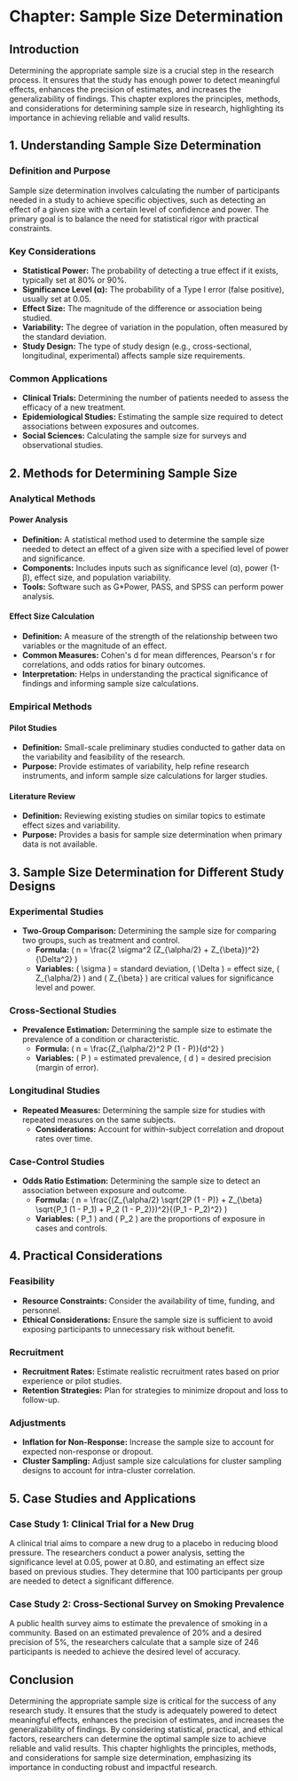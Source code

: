 # Chapter: Sample Size Determination

## Introduction
Determining the appropriate sample size is a crucial step in the research process. It ensures that the study has enough power to detect meaningful effects, enhances the precision of estimates, and increases the generalizability of findings. This chapter explores the principles, methods, and considerations for determining sample size in research, highlighting its importance in achieving reliable and valid results.

## 1. Understanding Sample Size Determination

### Definition and Purpose
Sample size determination involves calculating the number of participants needed in a study to achieve specific objectives, such as detecting an effect of a given size with a certain level of confidence and power. The primary goal is to balance the need for statistical rigor with practical constraints.

### Key Considerations
- **Statistical Power:** The probability of detecting a true effect if it exists, typically set at 80% or 90%.
- **Significance Level (α):** The probability of a Type I error (false positive), usually set at 0.05.
- **Effect Size:** The magnitude of the difference or association being studied.
- **Variability:** The degree of variation in the population, often measured by the standard deviation.
- **Study Design:** The type of study design (e.g., cross-sectional, longitudinal, experimental) affects sample size requirements.

### Common Applications
- **Clinical Trials:** Determining the number of patients needed to assess the efficacy of a new treatment.
- **Epidemiological Studies:** Estimating the sample size required to detect associations between exposures and outcomes.
- **Social Sciences:** Calculating the sample size for surveys and observational studies.

## 2. Methods for Determining Sample Size

### Analytical Methods

#### Power Analysis
- **Definition:** A statistical method used to determine the sample size needed to detect an effect of a given size with a specified level of power and significance.
- **Components:** Includes inputs such as significance level (α), power (1-β), effect size, and population variability.
- **Tools:** Software such as G*Power, PASS, and SPSS can perform power analysis.

#### Effect Size Calculation
- **Definition:** A measure of the strength of the relationship between two variables or the magnitude of an effect.
- **Common Measures:** Cohen's d for mean differences, Pearson's r for correlations, and odds ratios for binary outcomes.
- **Interpretation:** Helps in understanding the practical significance of findings and informing sample size calculations.

### Empirical Methods

#### Pilot Studies
- **Definition:** Small-scale preliminary studies conducted to gather data on the variability and feasibility of the research.
- **Purpose:** Provide estimates of variability, help refine research instruments, and inform sample size calculations for larger studies.

#### Literature Review
- **Definition:** Reviewing existing studies on similar topics to estimate effect sizes and variability.
- **Purpose:** Provides a basis for sample size determination when primary data is not available.

## 3. Sample Size Determination for Different Study Designs

### Experimental Studies
- **Two-Group Comparison:** Determining the sample size for comparing two groups, such as treatment and control.
  - **Formula:** \( n = \frac{2 \sigma^2 (Z_{\alpha/2} + Z_{\beta})^2}{\Delta^2} \)
  - **Variables:** \( \sigma \) = standard deviation, \( \Delta \) = effect size, \( Z_{\alpha/2} \) and \( Z_{\beta} \) are critical values for significance level and power.

### Cross-Sectional Studies
- **Prevalence Estimation:** Determining the sample size to estimate the prevalence of a condition or characteristic.
  - **Formula:** \( n = \frac{Z_{\alpha/2}^2 P (1 - P)}{d^2} \)
  - **Variables:** \( P \) = estimated prevalence, \( d \) = desired precision (margin of error).

### Longitudinal Studies
- **Repeated Measures:** Determining the sample size for studies with repeated measures on the same subjects.
  - **Considerations:** Account for within-subject correlation and dropout rates over time.

### Case-Control Studies
- **Odds Ratio Estimation:** Determining the sample size to detect an association between exposure and outcome.
  - **Formula:** \( n = \frac{(Z_{\alpha/2} \sqrt{2P (1 - P)} + Z_{\beta} \sqrt{P_1 (1 - P_1) + P_2 (1 - P_2)})^2}{(P_1 - P_2)^2} \)
  - **Variables:** \( P_1 \) and \( P_2 \) are the proportions of exposure in cases and controls.

## 4. Practical Considerations

### Feasibility
- **Resource Constraints:** Consider the availability of time, funding, and personnel.
- **Ethical Considerations:** Ensure the sample size is sufficient to avoid exposing participants to unnecessary risk without benefit.

### Recruitment
- **Recruitment Rates:** Estimate realistic recruitment rates based on prior experience or pilot studies.
- **Retention Strategies:** Plan for strategies to minimize dropout and loss to follow-up.

### Adjustments
- **Inflation for Non-Response:** Increase the sample size to account for expected non-response or dropout.
- **Cluster Sampling:** Adjust sample size calculations for cluster sampling designs to account for intra-cluster correlation.

## 5. Case Studies and Applications

### Case Study 1: Clinical Trial for a New Drug
A clinical trial aims to compare a new drug to a placebo in reducing blood pressure. The researchers conduct a power analysis, setting the significance level at 0.05, power at 0.80, and estimating an effect size based on previous studies. They determine that 100 participants per group are needed to detect a significant difference.

### Case Study 2: Cross-Sectional Survey on Smoking Prevalence
A public health survey aims to estimate the prevalence of smoking in a community. Based on an estimated prevalence of 20% and a desired precision of 5%, the researchers calculate that a sample size of 246 participants is needed to achieve the desired level of accuracy.

## Conclusion
Determining the appropriate sample size is critical for the success of any research study. It ensures that the study is adequately powered to detect meaningful effects, enhances the precision of estimates, and increases the generalizability of findings. By considering statistical, practical, and ethical factors, researchers can determine the optimal sample size to achieve reliable and valid results. This chapter highlights the principles, methods, and considerations for sample size determination, emphasizing its importance in conducting robust and impactful research.


